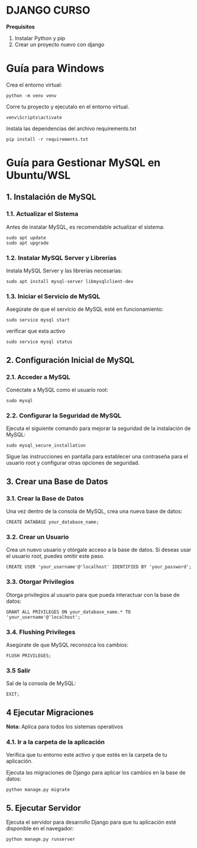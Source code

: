 # DJANGO CURSO

**Prequisitos**

1. Instalar Python y pip
2. Crear un proyecto nuevo con django

# Guía para Windows

Crea el entorno virtual:

```
python -m venv venv
```

Corre tu proyecto y ejecutalo en el entorno virtual.

```
venv\Scripts\activate
```

Instala las dependencias del archivo requirements.txt

```
pip install -r requirements.txt
```

# Guía para Gestionar MySQL en Ubuntu/WSL

## 1. Instalación de MySQL

### 1.1. Actualizar el Sistema

Antes de instalar MySQL, es recomendable actualizar el sistema:

```
sudo apt update
sudo apt upgrade
```

### 1.2. Instalar MySQL Server y Librerías

Instala MySQL Server y las librerías necesarias:

```
sudo apt install mysql-server libmysqlclient-dev
```

### 1.3. Iniciar el Servicio de MySQL

Asegúrate de que el servicio de MySQL esté en funcionamiento:

```
sudo service mysql start
```

verificar  que esta activo

```
sudo service mysql status
```

## 2. Configuración Inicial de MySQL
### 2.1. Acceder a MySQL

Conéctate a MySQL como el usuario root:

```
sudo mysql
```
### 2.2. Configurar la Seguridad de MySQL

Ejecuta el siguiente comando para mejorar la seguridad de la instalación de MySQL:

```
sudo mysql_secure_installation
```
Sigue las instrucciones en pantalla para establecer una contraseña para el usuario root y configurar otras opciones de seguridad.

## 3. Crear una Base de Datos
### 3.1. Crear la Base de Datos

Una vez dentro de la consola de MySQL, crea una nueva base de datos:

```
CREATE DATABASE your_database_name;
```
### 3.2. Crear un Usuario

Crea un nuevo usuario y otórgale acceso a la base de datos. Si deseas usar el usuario root, puedes omitir este paso.

```
CREATE USER 'your_username'@'localhost' IDENTIFIED BY 'your_password';
```
### 3.3. Otorgar Privilegios
Otorga privilegios al usuario para que pueda interactuar con la base de datos:

```
GRANT ALL PRIVILEGES ON your_database_name.* TO 'your_username'@'localhost';
```

### 3.4. Flushing Privileges

Asegúrate de que MySQL reconozca los cambios:

```
FLUSH PRIVILEGES;
```

### 3.5 Salir

Sal de la consola de MySQL:


```
EXIT;
```

## 4 Ejecutar Migraciones 

**Nota:** Aplica para todos los sistemas operativos

### 4.1. Ir a la carpeta de la aplicación

Verifica que tu entorno este activo y que estés en la carpeta de tu aplicación.

Ejecuta las migraciones de Django para aplicar los cambios en la base de datos:
```
python manage.py migrate
```

## 5. Ejecutar Servidor

Ejecuta el servidor para desarrollo Django para que tu aplicación esté disponible en el navegador:

```
python manage.py runserver
```


